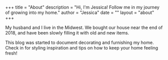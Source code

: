 +++
title = "About"
description = "Hi, I'm Jessica! Follow me in my journey of growing into my home."
author = "Jessica"
date = ""
layout = "about"
+++


 My husband and I live in the Midwest. We bought our house near the end of 2018, and have been slowly filling it with old and new items.
 
 This blog was started to document decorating and furnishing my home. Check in for styling inspiration and tips on how to keep your home feeling fresh!